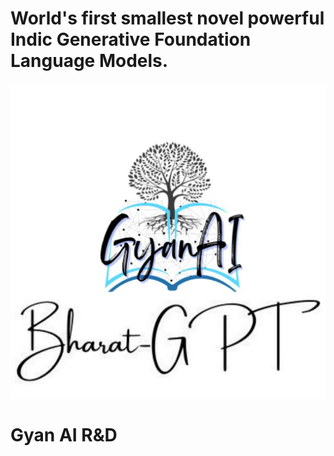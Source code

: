 World's first smallest novel powerful Indic Generative Foundation Language Models.
===========

<img src="images/gyanai-logo.jpeg"/>

Gyan AI R&D
====
